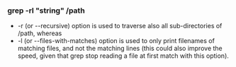 
### grep -rl "string" /path

* -r (or --recursive) option is used to traverse also all sub-directories of /path, whereas
* -l (or --files-with-matches) option is used to only print filenames of matching files, and not the matching lines (this could also improve the speed, given that grep stop reading a file at first match with this option).
